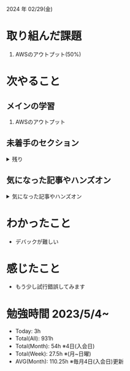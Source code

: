 
2024 年 02/29(金)

# 取り組んだ課題
1. AWSのアウトプット(50%)
 
# 次やること

## メインの学習

1. AWSのアウトプット

## 未着手のセクション

<details>

<summary>残り</summary>

### インフラ側
* 継続的インテグレーション
* デプロイ
* Terraform

</details>

## 気になった記事やハンズオン

<details>

<summary>気になった記事やハンズオン</summary>

### Go
1. [古典学派的テストとGoで考える持続可能なアーキテクチャ入門](https://zenn.dev/jy8752/books/73769005e6afa9/viewer/chapter1)
2. [クリーンアーキテクチャ](https://nuits.jp/entry/easiest-clean-architecture-2019-09)
3. [Goにおけるメモリ管理の可視化](https://zenn.dev/kazu1029/articles/38ab3d99ef0de3)

### TS
1. [TypeChallenge](https://github.com/type-challenges/type-challenges/tree/main/questions/00004-easy-pick)

### 低レイヤ

1. [Putting the “You” in CPU](https://cpu.land/)

</details>

# わかったこと

* デバックが難しい

# 感じたこと

* もう少し試行錯誤してみます

# 勉強時間 2023/5/4~

* Today: 3h
* Total(All): 931h　
* Total(Month): 54h ※4日(入会日)
* Total(Week): 27.5h ※(月~日曜)
* AVG(Month): 110.25h ※毎月4日(入会日)更新
